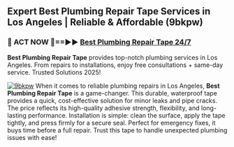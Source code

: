 ## Expert Best Plumbing Repair Tape Services in Los Angeles | Reliable & Affordable (9bkpw)  

<h3>🚿 ACT NOW 🌟==►► <a href="https://tinyurl.com/2ne6vx2x" rel="nofollow">Best Plumbing Repair Tape 24/7</a></h3>

**Best Plumbing Repair Tape** provides top-notch plumbing services in Los Angeles. From repairs to installations, enjoy free consultations + same-day service. Trusted Solutions 2025!

[![9bkpw](https://i.imgur.com/4PFF4AK.jpeg)](https://tinyurl.com/2ne6vx2x)
When it comes to reliable plumbing repairs in Los Angeles, **Best Plumbing Repair Tape** is a game-changer. This durable, waterproof tape provides a quick, cost-effective solution for minor leaks and pipe cracks. The price reflects its high-quality adhesive strength, flexibility, and long-lasting performance. Installation is simple: clean the surface, apply the tape tightly, and press firmly for a secure seal. Perfect for emergency fixes, it buys time before a full repair. Trust this tape to handle unexpected plumbing issues with ease!